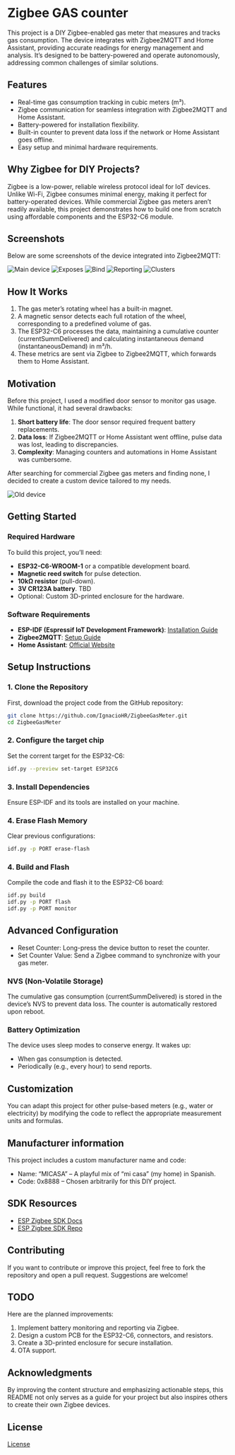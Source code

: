 # Zigbee GAS counter

This project is a DIY Zigbee-enabled gas meter that measures and tracks gas consumption. The device integrates with Zigbee2MQTT and Home Assistant, providing accurate readings for energy management and analysis. It’s designed to be battery-powered and operate autonomously, addressing common challenges of similar solutions.

## Features

- Real-time gas consumption tracking in cubic meters (m³).
- Zigbee communication for seamless integration with Zigbee2MQTT and Home Assistant.
- Battery-powered for installation flexibility.
- Built-in counter to prevent data loss if the network or Home Assistant goes offline.
- Easy setup and minimal hardware requirements.

## Why Zigbee for DIY Projects?

Zigbee is a low-power, reliable wireless protocol ideal for IoT devices. Unlike Wi-Fi, Zigbee consumes minimal energy, making it perfect for battery-operated devices. While commercial Zigbee gas meters aren’t readily available, this project demonstrates how to build one from scratch using affordable components and the ESP32-C6 module.

## Screenshots

Below are some screenshots of the device integrated into Zigbee2MQTT:

![Main device](images/Zigbee2MQTT-1.png)
![Exposes](images/Zigbee2MQTT-2.png)
![Bind](images/Zigbee2MQTT-3.png)
![Reporting](images/Zigbee2MQTT-4.png)
![Clusters](images/Zigbee2MQTT-5.png)

## How It Works

1. The gas meter’s rotating wheel has a built-in magnet.
1. A magnetic sensor detects each full rotation of the wheel, corresponding to a predefined volume of gas.
1. The ESP32-C6 processes the data, maintaining a cumulative counter (currentSummDelivered) and calculating instantaneous demand (instantaneousDemand) in m³/h.
1. These metrics are sent via Zigbee to Zigbee2MQTT, which forwards them to Home Assistant.

## Motivation

Before this project, I used a modified door sensor to monitor gas usage. While functional, it had several drawbacks:

1. **Short battery life**: The door sensor required frequent battery replacements.
2. **Data loss**: If Zigbee2MQTT or Home Assistant went offline, pulse data was lost, leading to discrepancies.
3. **Complexity**: Managing counters and automations in Home Assistant was cumbersome.

After searching for commercial Zigbee gas meters and finding none, I decided to create a custom device tailored to my needs.

![Old device](images/small_gas_counter.png)

## Getting Started

### Required Hardware

To build this project, you’ll need:

- **ESP32-C6-WROOM-1** or a compatible development board.
- **Magnetic reed switch** for pulse detection.
- **10kΩ resistor** (pull-down).
- **3V CR123A battery**. TBD
- Optional: Custom 3D-printed enclosure for the hardware.

### Software Requirements

- **ESP-IDF (Espressif IoT Development Framework)**: [Installation Guide](https://docs.espressif.com/projects/esp-idf/en/latest/esp32/get-started/index.html)
- **Zigbee2MQTT**: [Setup Guide](https://www.zigbee2mqtt.io/)
- **Home Assistant**: [Official Website](https://www.home-assistant.io/)

## **Setup Instructions**

### **1. Clone the Repository**

First, download the project code from the GitHub repository:

```bash
git clone https://github.com/IgnacioHR/ZigbeeGasMeter.git
cd ZigbeeGasMeter
```

### **2. Configure the target chip**

Set the corrent target for the ESP32-C6:

```bash
idf.py --preview set-target ESP32C6
```

### **3. Install Dependencies**

Ensure ESP-IDF and its tools are installed on your machine.

### **4. Erase Flash Memory**

Clear previous configurations:

```bash
idf.py -p PORT erase-flash
```

### **4. Build and Flash**

Compile the code and flash it to the ESP32-C6 board:

```bash
idf.py build
idf.py -p PORT flash
idf.py -p PORT monitor
```

## Advanced Configuration

- Reset Counter: Long-press the device button to reset the counter.
- Set Counter Value: Send a Zigbee command to synchronize with your gas meter.

### NVS (Non-Volatile Storage)

The cumulative gas consumption (currentSummDelivered) is stored in the device’s NVS to prevent data loss. The counter is automatically restored upon reboot.

### Battery Optimization

The device uses sleep modes to conserve energy. It wakes up:

- When gas consumption is detected.
- Periodically (e.g., every hour) to send reports.

## Customization

You can adapt this project for other pulse-based meters (e.g., water or electricity) by modifying the code to reflect the appropriate measurement units and formulas.

## Manufacturer information

This project includes a custom manufacturer name and code:

- Name: “MICASA” – A playful mix of “mi casa” (my home) in Spanish.
- Code: 0x8888 – Chosen arbitrarily for this DIY project.

## SDK Resources

- [ESP Zigbee SDK Docs](https://docs.espressif.com/projects/esp-zigbee-sdk)
- [ESP Zigbee SDK Repo](https://github.com/espressif/esp-zigbee-sdk)

## Contributing

If you want to contribute or improve this project, feel free to fork the repository and open a pull request. Suggestions are welcome!

## TODO

Here are the planned improvements:

1. Implement battery monitoring and reporting via Zigbee.
1. Design a custom PCB for the ESP32-C6, connectors, and resistors.
1. Create a 3D-printed enclosure for secure installation.
1. OTA support.

## Acknowledgments

By improving the content structure and emphasizing actionable steps, this README not only serves as a guide for your project but also inspires others to create their own Zigbee devices.

## License

[License](https://creativecommons.org/licenses/by-nc-sa/4.0/deed.en)
